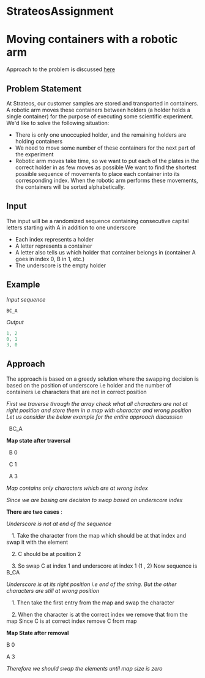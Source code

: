 # StrateosAssignment

# Moving containers with a robotic arm
Approach to the problem is discussed [here](#approach)



## Problem Statement
At Strateos, our customer samples are stored and transported in containers. A robotic arm moves these containers between holders (a holder holds a single container) for the purpose of executing some scientific experiment.
We'd like to solve the following situation:
- There is only one unoccupied holder, and the remaining holders are holding containers 
- We need to move some number of these containers for the next part of the experiment 
- Robotic arm moves take time, so we want to put each of the plates in the correct holder in as few moves as possible
We want to find the shortest possible sequence of movements to place each container into its corresponding index. When the robotic arm performs these movements, the containers will be sorted alphabetically.


## Input
The input will be a randomized sequence containing consecutive capital letters starting with A in addition to one underscore
- Each index represents a holder 
- A letter represents a container 
- A letter also tells us which holder that container belongs in (container A goes in index 0, B in 1, etc.) 
- The underscore is the empty holder






## Example
*Input sequence*
```javascript
BC_A
```
*Output*
```javascript
1, 2
0, 1
3, 0
```


## Approach
The approach is based on a greedy solution where the swapping decision is based on the position of underscore i.e holder and the number of containers i.e characters that are not in correct position 

*First we traverse through the array check what all characters are not at right position and store them in a map with character and wrong position
Let us consider the below example for the entire approach discussion*

&ensp;BC_A

**Map state after traversal**

&ensp;B 0

&ensp;C 1

&ensp;A 3

*Map contains only characters which are at wrong index*

*Since we are basing are decision to swap based on underscore index*


**There are two cases** :

*Underscore is not at end of the sequence*

&ensp;&ensp;1. Take the character from the map which should be at that index and swap it with the element

&ensp;&ensp;2. C should be at position 2

&ensp;&ensp;3. So swap C at index 1 and underscore at index 1 (1 , 2)
Now sequence is B_CA


*Underscore is at its right position i.e end of the string.
But the other characters are still at wrong position*

&ensp;&ensp;1. Then take the first entry from the map and swap the character


&ensp;&ensp;2. When the character is at the correct index we remove that from the map
Since C is at correct index remove C from map

**Map State after removal**

B 0

A 3

*Therefore we should swap the elements until map size is zero*

